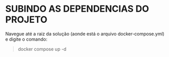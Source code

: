 # SUBINDO AS DEPENDENCIAS DO PROJETO
Navegue até a raiz da solução (aonde está o arquivo docker-compose.yml) e digite o comando:
> docker compose up -d